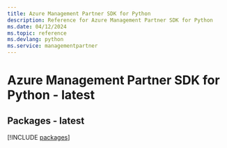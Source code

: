 ```yaml
---
title: Azure Management Partner SDK for Python
description: Reference for Azure Management Partner SDK for Python
ms.date: 04/12/2024
ms.topic: reference
ms.devlang: python
ms.service: managementpartner
---
```

# Azure Management Partner SDK for Python - latest
## Packages - latest
[!INCLUDE [packages](management-partner-index.md)]